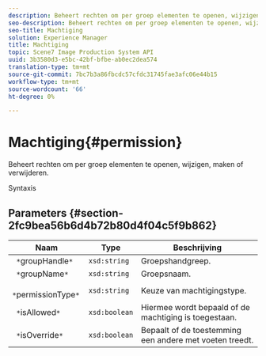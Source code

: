 ```yaml
---
description: Beheert rechten om per groep elementen te openen, wijzigen, maken of verwijderen.
seo-description: Beheert rechten om per groep elementen te openen, wijzigen, maken of verwijderen.
seo-title: Machtiging
solution: Experience Manager
title: Machtiging
topic: Scene7 Image Production System API
uuid: 3b3580d3-e5bc-42bf-bfbe-ab0ec2dea574
translation-type: tm+mt
source-git-commit: 7bc7b3a86fbcdc57cfdc31745fae3afc06e44b15
workflow-type: tm+mt
source-wordcount: '66'
ht-degree: 0%

---
```



# Machtiging{#permission}

Beheert rechten om per groep elementen te openen, wijzigen, maken of verwijderen.

Syntaxis

## Parameters {#section-2fc9bea56b6d4b72b80d4f04c5f9b862}

| Naam | Type | Beschrijving |
|---|---|---|
| ` *`groupHandle`*` | `xsd:string` | Groepshandgreep. |
| ` *`groupName`*` | `xsd:string` | Groepsnaam. |
| ` *`permissionType`*` | `xsd:string` | Keuze van machtigingstype. |
| ` *`isAllowed`*` | `xsd:boolean` | Hiermee wordt bepaald of de machtiging is toegestaan. |
| ` *`isOverride`*` | `xsd:boolean` | Bepaalt of de toestemming een andere met voeten treedt. |

